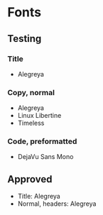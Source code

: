 # Fonts

## Testing

### Title

- Alegreya

### Copy, normal

- Alegreya
- Linux Libertine
- Timeless

### Code, preformatted

- DejaVu Sans Mono

## Approved

- Title: Alegreya
- Normal, headers: Alegreya

